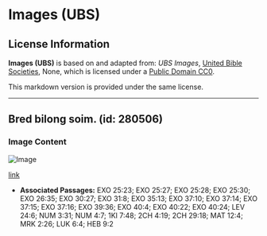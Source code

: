# Images (UBS)

## License Information

**Images (UBS)** is based on and adapted from: _UBS Images_, [United Bible Societies](https://unitedbiblesocieties.org/), None, which is licensed under a [Public Domain CC0](https://creativecommons.org/public-domain/cc0/).

This markdown version is provided under the same license.



--------------------------------

## Bred bilong soim. (id: 280506)

### Image Content

![Image](https://cdn.aquifer.bible/aquifer-content/resources/Media/WEB-0448_showbread.jpg)

[link](https://cdn.aquifer.bible/aquifer-content/resources/Media/WEB-0448_showbread.jpg)

* **Associated Passages:** EXO 25:23; EXO 25:27; EXO 25:28; EXO 25:30; EXO 26:35; EXO 30:27; EXO 31:8; EXO 35:13; EXO 37:10; EXO 37:14; EXO 37:15; EXO 37:16; EXO 39:36; EXO 40:4; EXO 40:22; EXO 40:24; LEV 24:6; NUM 3:31; NUM 4:7; 1KI 7:48; 2CH 4:19; 2CH 29:18; MAT 12:4; MRK 2:26; LUK 6:4; HEB 9:2

